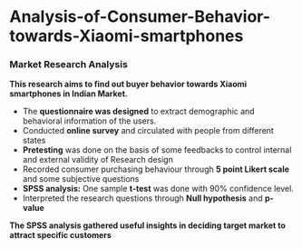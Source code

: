 # Analysis-of-Consumer-Behavior-towards-Xiaomi-smartphones
### Market Research Analysis

**This research aims to find out buyer 
behavior towards Xiaomi smartphones in Indian Market.**

- The **questionnaire was designed** to extract  demographic and behavioral 
information of the users.
- Conducted **online survey** and circulated with people from different states
- **Pretesting** was done on the basis of some feedbacks to control internal and external validity of Research design
- Recorded consumer purchasing behaviour through **5 point Likert scale** and some subjective questions
- **SPSS analysis:** One sample **t-test** was done with 90% confidence level.
- Interpreted the research questions through **Null hypothesis** and **p- value**     

**The SPSS analysis gathered useful insights in deciding target market to attract specific customers**

